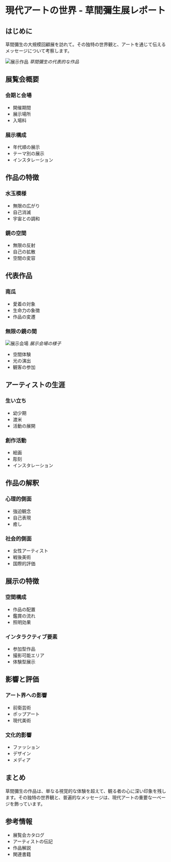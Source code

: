 # 現代アートの世界 - 草間彌生展レポート

## はじめに

草間彌生の大規模回顧展を訪れて。その独特の世界観と、アートを通じて伝えるメッセージについて考察します。

![展示作品](/storage/posts/8/kusama-1.jpg)
*草間彌生の代表的な作品*

## 展覧会概要

### 会期と会場
- 開催期間
- 展示場所
- 入場料

### 展示構成
- 年代順の展示
- テーマ別の展示
- インスタレーション

## 作品の特徴

### 水玉模様
- 無限の広がり
- 自己消滅
- 宇宙との調和

### 鏡の空間
- 無限の反射
- 自己の拡散
- 空間の変容

## 代表作品

### 南瓜
- 愛着の対象
- 生命力の象徴
- 作品の変遷

### 無限の鏡の間
![展示会場](/storage/posts/8/kusama-2.jpg)
*展示会場の様子*

- 空間体験
- 光の演出
- 観客の参加

## アーティストの生涯

### 生い立ち
- 幼少期
- 渡米
- 活動の展開

### 創作活動
- 絵画
- 彫刻
- インスタレーション

## 作品の解釈

### 心理的側面
- 強迫観念
- 自己表現
- 癒し

### 社会的側面
- 女性アーティスト
- 戦後美術
- 国際的評価

## 展示の特徴

### 空間構成
- 作品の配置
- 鑑賞の流れ
- 照明効果

### インタラクティブ要素
- 参加型作品
- 撮影可能エリア
- 体験型展示

## 影響と評価

### アート界への影響
- 前衛芸術
- ポップアート
- 現代美術

### 文化的影響
- ファッション
- デザイン
- メディア

## まとめ

草間彌生の作品は、単なる視覚的な体験を超えて、観る者の心に深い印象を残します。その独特の世界観と、普遍的なメッセージは、現代アートの重要な一ページを飾っています。

## 参考情報

- 展覧会カタログ
- アーティストの伝記
- 作品解説
- 関連書籍 